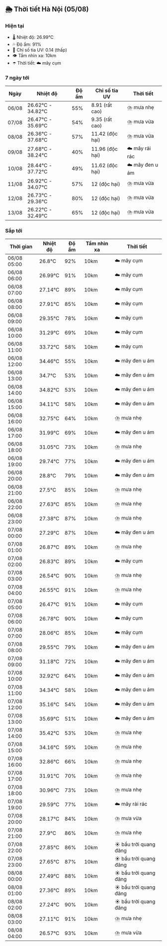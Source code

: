 ## 🌦️ Thời tiết Hà Nội (05/08)

### Hiện tại

- 🌡️ Nhiệt độ: 26.99℃
- 💦 Độ ẩm: 91%
- 🌟 Chỉ số tia UV: 0.14 (thấp)
- 👁️ Tầm nhìn xa: 10km
- ☂️ Thời tiết: ☁️ mây cụm

### 7 ngày tới

| Ngày | Nhiệt độ | Độ ẩm | Chỉ số tia UV | Thời tiết |
| --- | --- | --- | --- | --- |
| 06/08 | 26.62℃ - 34.82℃ | 55% | 8.91 (rất cao) | ⛈️ mưa nhẹ |
| 07/08 | 26.47℃ - 35.69℃ | 54% | 9.35 (rất cao) | ⛈️ mưa vừa |
| 08/08 | 26.36℃ - 37.68℃ | 57% | 11.42 (độc hại) | ⛈️ mưa vừa |
| 09/08 | 27.68℃ - 38.24℃ | 40% | 11.96 (độc hại) | ☁️ mây rải rác |
| 10/08 | 28.44℃ - 37.72℃ | 49% | 11.62 (độc hại) | ☁️ mây đen u ám |
| 11/08 | 26.92℃ - 34.07℃ | 57% | 12 (độc hại) | ⛈️ mưa vừa |
| 12/08 | 26.73℃ - 29.36℃ | 80% | 12 (độc hại) | ⛈️ mưa vừa |
| 13/08 | 26.22℃ - 32.49℃ | 65% | 12 (độc hại) | ⛈️ mưa vừa |

### Sắp tới

| Thời gian | Nhiệt độ | Độ ẩm | Tầm nhìn xa | Thời tiết |
| --- | --- | --- | --- | --- |
| 06/08 05:00 | 26.8℃ | 92% | 10km | ☁️ mây cụm |
| 06/08 06:00 | 26.99℃ | 91% | 10km | ☁️ mây cụm |
| 06/08 07:00 | 27.14℃ | 89% | 10km | ☁️ mây cụm |
| 06/08 08:00 | 27.91℃ | 85% | 10km | ☁️ mây cụm |
| 06/08 09:00 | 29.35℃ | 78% | 10km | ☁️ mây cụm |
| 06/08 10:00 | 31.29℃ | 69% | 10km | ☁️ mây cụm |
| 06/08 11:00 | 33.72℃ | 58% | 10km | ☁️ mây cụm |
| 06/08 12:00 | 34.46℃ | 55% | 10km | ☁️ mây đen u ám |
| 06/08 13:00 | 34.7℃ | 53% | 10km | ☁️ mây đen u ám |
| 06/08 14:00 | 34.82℃ | 53% | 10km | ☁️ mây đen u ám |
| 06/08 15:00 | 34.11℃ | 58% | 10km | ☁️ mây đen u ám |
| 06/08 16:00 | 32.75℃ | 64% | 10km | ⛈️ mưa nhẹ |
| 06/08 17:00 | 31.99℃ | 69% | 10km | ☁️ mây đen u ám |
| 06/08 18:00 | 31.05℃ | 73% | 10km | ⛈️ mưa nhẹ |
| 06/08 19:00 | 29.74℃ | 77% | 10km | ☁️ mây đen u ám |
| 06/08 20:00 | 28.8℃ | 79% | 10km | ☁️ mây đen u ám |
| 06/08 21:00 | 27.5℃ | 85% | 10km | ⛈️ mưa nhẹ |
| 06/08 22:00 | 27.63℃ | 85% | 10km | ⛈️ mưa nhẹ |
| 06/08 23:00 | 27.38℃ | 87% | 10km | ⛈️ mưa nhẹ |
| 07/08 00:00 | 27.29℃ | 87% | 10km | ☁️ mây đen u ám |
| 07/08 01:00 | 26.87℃ | 89% | 10km | ⛈️ mưa nhẹ |
| 07/08 02:00 | 26.83℃ | 89% | 10km | ☁️ mây cụm |
| 07/08 03:00 | 26.54℃ | 90% | 10km | ⛈️ mưa nhẹ |
| 07/08 04:00 | 26.55℃ | 91% | 10km | ⛈️ mưa nhẹ |
| 07/08 05:00 | 26.47℃ | 91% | 10km | ☁️ mây cụm |
| 07/08 06:00 | 26.78℃ | 90% | 10km | ☁️ mây cụm |
| 07/08 07:00 | 28.06℃ | 85% | 10km | ☁️ mây cụm |
| 07/08 08:00 | 29.55℃ | 79% | 10km | ☁️ mây đen u ám |
| 07/08 09:00 | 31.18℃ | 72% | 10km | ☁️ mây đen u ám |
| 07/08 10:00 | 32.92℃ | 64% | 10km | ☁️ mây đen u ám |
| 07/08 11:00 | 34.34℃ | 58% | 10km | ☁️ mây đen u ám |
| 07/08 12:00 | 35.16℃ | 54% | 10km | ☁️ mây đen u ám |
| 07/08 13:00 | 35.69℃ | 51% | 10km | ☁️ mây đen u ám |
| 07/08 14:00 | 35.42℃ | 53% | 10km | ⛈️ mưa nhẹ |
| 07/08 15:00 | 34.16℃ | 59% | 10km | ⛈️ mưa nhẹ |
| 07/08 16:00 | 32.86℃ | 66% | 10km | ⛈️ mưa nhẹ |
| 07/08 17:00 | 31.91℃ | 70% | 10km | ⛈️ mưa nhẹ |
| 07/08 18:00 | 30.96℃ | 73% | 10km | ⛈️ mưa nhẹ |
| 07/08 19:00 | 29.59℃ | 77% | 10km | ☁️ mây rải rác |
| 07/08 20:00 | 28.17℃ | 84% | 10km | ⛈️ mưa vừa |
| 07/08 21:00 | 27.9℃ | 86% | 10km | ⛈️ mưa nhẹ |
| 07/08 22:00 | 27.85℃ | 86% | 10km | ☀️ bầu trời quang đãng |
| 07/08 23:00 | 27.65℃ | 87% | 10km | ☀️ bầu trời quang đãng |
| 08/08 00:00 | 27.49℃ | 88% | 10km | ☀️ bầu trời quang đãng |
| 08/08 01:00 | 27.36℃ | 89% | 10km | ☀️ bầu trời quang đãng |
| 08/08 02:00 | 27.24℃ | 90% | 10km | ☀️ bầu trời quang đãng |
| 08/08 03:00 | 27.11℃ | 91% | 10km | ⛈️ mưa nhẹ |
| 08/08 04:00 | 26.57℃ | 93% | 10km | ⛈️ mưa vừa |
